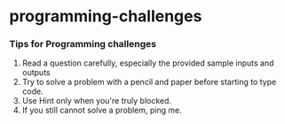 # programming-challenges

### Tips for Programming challenges
1. Read a question carefully, especially the provided sample inputs and outputs
2. Try to solve a problem with a pencil and paper before starting to type code.
3. Use Hint only when you're truly blocked.
4. If you still cannot solve a problem, ping me.

